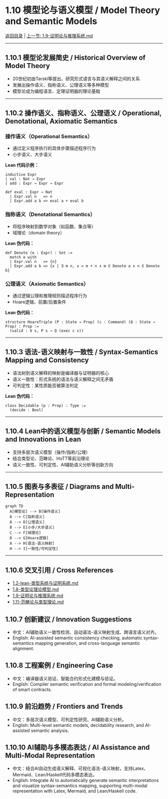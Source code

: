 # 1.10 模型论与语义模型 / Model Theory and Semantic Models

[返回目录](../CONTINUOUS_PROGRESS.md) | [上一节: 1.9-证明论与推理系统.md](1.9-证明论与推理系统.md)

---

## 1.10.1 模型论发展简史 / Historical Overview of Model Theory

- 20世纪初由Tarski等提出，研究形式语言与其语义解释之间的关系
- 发展出操作语义、指称语义、公理语义等多种模型
- 模型论成为编程语言、定理证明器的理论基础

---

## 1.10.2 操作语义、指称语义、公理语义 / Operational, Denotational, Axiomatic Semantics

### 操作语义（Operational Semantics）

- 通过定义程序执行的具体步骤描述程序行为
- 小步语义、大步语义

**Lean 代码示例：**

```lean
inductive Expr
| val : Nat → Expr
| add : Expr → Expr → Expr

def eval : Expr → Nat
  | Expr.val n   => n
  | Expr.add a b => eval a + eval b
```

### 指称语义（Denotational Semantics）

- 将程序映射到数学对象（如函数、集合等）
- 域理论（domain theory）

**Lean 伪代码：**

```lean
def Denote (e : Expr) : Set :=
  match e with
  | Expr.val n   => {n}
  | Expr.add a b => {x | ∃ m n, x = m + n ∧ m ∈ Denote a ∧ n ∈ Denote b}
```

### 公理语义（Axiomatic Semantics）

- 通过逻辑公理和推理规则描述程序行为
- Hoare逻辑、前置/后置条件

**Lean 伪代码：**

```lean
structure HoareTriple (P : State → Prop) (c : Command) (Q : State → Prop) : Prop :=
  (valid : ∀ s, P s → Q (exec c s))
```

---

## 1.10.3 语法-语义映射与一致性 / Syntax-Semantics Mapping and Consistency

- 语法树到语义解释的映射是编译器与证明器的核心
- 语义一致性：形式系统的语法与语义解释之间无矛盾
- 可判定性：某性质能否被算法判定

**Lean 伪代码：**

```lean
class Decidable (p : Prop) : Type :=
  (decide : Bool)
```

---

## 1.10.4 Lean中的语义模型与创新 / Semantic Models and Innovations in Lean

- 支持多层次语义模型（操作/指称/公理）
- 结合类型论、范畴论、HoTT等前沿理论
- 语义一致性、可判定性、AI辅助语义分析等创新方向

---

## 1.10.5 图表与多表征 / Diagrams and Multi-Representation

```mermaid
graph TD
  A[模型论] --> B[操作语义]
  A --> C[指称语义]
  A --> D[公理语义]
  B --> E[小步/大步语义]
  C --> F[域理论]
  D --> G[Hoare逻辑]
  A --> H[语法-语义映射]
  H --> I[一致性/可判定性]
```

---

## 1.10.6 交叉引用 / Cross References

- [1.2-lean-类型系统与证明系统.md](1.2-lean-类型系统与证明系统.md)
- [1.8-类型论理论模型.md](1.8-类型论理论模型.md)
- [1.9-证明论与推理系统.md](1.9-证明论与推理系统.md)
- [1.11-范畴论与类型理论.md](1.11-范畴论与类型理论.md)

## 1.10.7 创新建议 / Innovation Suggestions

- 中文：AI辅助语义一致性检测、自动语法-语义映射生成、跨语言语义对齐。
- English: AI-assisted semantic consistency checking, automatic syntax-semantics mapping generation, and cross-language semantic alignment.

## 1.10.8 工程案例 / Engineering Case

- 中文：编译器语义验证、智能合约形式化建模与验证。
- English: Compiler semantic verification and formal modeling/verification of smart contracts.

## 1.10.9 前沿趋势 / Frontiers and Trends

- 中文：多层次语义模型、可判定性研究、AI辅助语义分析。
- English: Multi-level semantic models, decidability research, and AI-assisted semantic analysis.

## 1.10.10 AI辅助与多模态表达 / AI Assistance and Multi-Modal Representation

- 中文：结合AI自动生成语义解释、可视化语法-语义映射，支持Latex、Mermaid、Lean/Haskell代码多模态表达。
- English: Integrate AI to automatically generate semantic interpretations and visualize syntax-semantics mapping, supporting multi-modal representation with Latex, Mermaid, and Lean/Haskell code.
